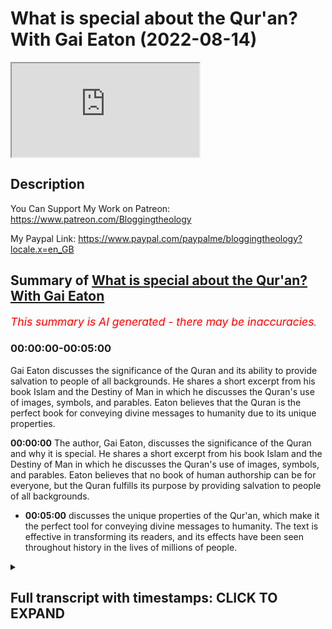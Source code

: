 # What is special about the Qur'an? With Gai Eaton (2022-08-14)

<iframe loading='lazy' allow='autoplay' src='https://www.youtube.com/embed/Osc1p4wW-v8'></iframe>

## Description

You Can Support My Work on Patreon:
<https://www.patreon.com/Bloggingtheology>

My Paypal Link:
<https://www.paypal.com/paypalme/bloggingtheology?locale.x=en_GB>

## Summary of [What is special about the Qur'an? With Gai Eaton](https://www.youtube.com/watch?v=Osc1p4wW-v8)

*<span style="color:red; font-size:125%">This summary is AI generated - there may be inaccuracies</span>. [](/)*

### <a onclick="modifyYTiframeseektime('0')">00:00:00-00:05:00</a>

Gai Eaton discusses the significance of the Quran and its ability to provide salvation to people of all backgrounds. He shares a short excerpt from his book Islam and the Destiny of Man in which he discusses the Quran's use of images, symbols, and parables. Eaton believes that the Quran is the perfect book for conveying divine messages to humanity due to its unique properties.

**<a onclick="modifyYTiframeseektime('0')">00:00:00</a>** The author, Gai Eaton, discusses the significance of the Quran and why it is special. He shares a short excerpt from his book Islam and the Destiny of Man in which he discusses the Quran's use of images, symbols, and parables. Eaton believes that no book of human authorship can be for everyone, but the Quran fulfills its purpose by providing salvation to people of all backgrounds.

* **<a onclick="modifyYTiframeseektime('300')">00:05:00</a>** discusses the unique properties of the Qur'an, which make it the perfect tool for conveying divine messages to humanity. The text is effective in transforming its readers, and its effects have been seen throughout history in the lives of millions of people.

<details><summary><h2>Full transcript with timestamps: CLICK TO EXPAND</h2></summary>

<a onclick="modifyYTiframeseektime('3')">0:00:03</a> In this video I just wanted to share with you
some words of someone who has been called the
<a onclick="modifyYTiframeseektime('8')">0:00:08</a> grandfather of British Islam his name is Gai Eaton
and he sadly passed away just a few years ago he
<a onclick="modifyYTiframeseektime('17')">0:00:17</a> was a Muslim for over 50 years at the time of
his death and he had a very distinguished career
<a onclick="modifyYTiframeseektime('22')">0:00:22</a> he was a British diplomat he was a consultant
at regent's park mosque here in London
<a onclick="modifyYTiframeseektime('28')">0:00:28</a> and he was above all for me and a superb writer
of the English language and he wrote some
<a onclick="modifyYTiframeseektime('35')">0:00:35</a> celebrated works which have had a profound effect
<a onclick="modifyYTiframeseektime('38')">0:00:38</a> on countless people particularly uh
English-speaking people who are not
<a onclick="modifyYTiframeseektime('42')">0:00:42</a> Muslims and has led many of them to embrace
Islam and perhaps his crowning work is this
<a onclick="modifyYTiframeseektime('50')">0:00:50</a> book called Islam and the destiny of man it
was one of the first books I ever read actually
<a onclick="modifyYTiframeseektime('56')">0:00:56</a> before I became a Muslim and it had a profound
impact on me and I do highly recommend it still.  
<a onclick="modifyYTiframeseektime('71')">0:01:11</a> I just want to read to you a short extract from
this book where he discusses the significance
<a onclick="modifyYTiframeseektime('77')">0:01:17</a> of the Quran why is it such a special book
and he gives his interpretation his views
<a onclick="modifyYTiframeseektime('83')">0:01:23</a> on this and I think what he has to say is very
very interesting so I want just to share with you
<a onclick="modifyYTiframeseektime('88')">0:01:28</a> some words from his book and he begins this
particular section on page 90 with some words
<a onclick="modifyYTiframeseektime('95')">0:01:35</a> in English from the Quran and he says and if all
the trees on earth were pens and the sea with
<a onclick="modifyYTiframeseektime('104')">0:01:44</a> seven seas added were ink yet the words of Allah
could not be exhausted that's the Quran 31 27
<a onclick="modifyYTiframeseektime('114')">0:01:54</a> and he continues for the Quran to contain more
than a thimble full of the message it must rely
<a onclick="modifyYTiframeseektime('122')">0:02:02</a> upon images symbols and parables which are wind
open windows onto a vast landscape of meaning
<a onclick="modifyYTiframeseektime('132')">0:02:12</a> but which are inevitably liable to
misinterpretation the Prophet's wives once
<a onclick="modifyYTiframeseektime('139')">0:02:19</a> asked him which of them would be the first
to die the one with the longest arm he said
<a onclick="modifyYTiframeseektime('146')">0:02:26</a> they set about measuring each other's arms with
great seriousness and not until long afterwards
<a onclick="modifyYTiframeseektime('153')">0:02:33</a> did they understand that he meant the one
who extended her arm furthest in acts of
<a onclick="modifyYTiframeseektime('159')">0:02:39</a> charity there have always been Muslims who like
the prophet's wives have taken figures of speech
<a onclick="modifyYTiframeseektime('167')">0:02:47</a> literally and others who have maintained that the
inner meaning of the text will be revealed to us
<a onclick="modifyYTiframeseektime('173')">0:02:53</a> only on the last day when the secrets of hearts
are exposed together with the secrets of the book
<a onclick="modifyYTiframeseektime('183')">0:03:03</a> others again have regarded the literal meaning
as a veil covering the majesty of the content
<a onclick="modifyYTiframeseektime('189')">0:03:09</a> and protecting it from profane eyes the disputes
which have arisen on this subject lead nowhere
<a onclick="modifyYTiframeseektime('198')">0:03:18</a> and are therefore of no consequence each man
must follow his way according to his nature
<a onclick="modifyYTiframeseektime('207')">0:03:27</a> but in whatever sense it may be understood
superficially or in depth a scripture
<a onclick="modifyYTiframeseektime('214')">0:03:34</a> such as the Quran provides a rope of
salvation for people of every kind
<a onclick="modifyYTiframeseektime('221')">0:03:41</a> the stupid as well as the intelligent and limited
interpretations do not diminish its efficacy
<a onclick="modifyYTiframeseektime('228')">0:03:48</a> provided they satisfy the
needs of particular souls
<a onclick="modifyYTiframeseektime('234')">0:03:54</a> no book of human authorship can be for everyone
but this is precisely the function of a revealed
<a onclick="modifyYTiframeseektime('242')">0:04:02</a> scripture and for this reason it cannot be read
in the way that works of human origin are read
<a onclick="modifyYTiframeseektime('250')">0:04:10</a> the sun and the moon are for everyone the
rain too but their action in relation to
<a onclick="modifyYTiframeseektime('257')">0:04:17</a> each individual is different and ultimately
to some they bring life and to some death
<a onclick="modifyYTiframeseektime('267')">0:04:27</a> it could be said that the quran
is like these natural phenomena
<a onclick="modifyYTiframeseektime('272')">0:04:32</a> but it would be more exact to say that they are
like the Quran they have one and the same author
<a onclick="modifyYTiframeseektime('279')">0:04:39</a> and are as it were illustrations
inserted between the pages of the book.  
<a onclick="modifyYTiframeseektime('287')">0:04:47</a> It is an article of faith in Islam
that the Quran is inimitable try as he
<a onclick="modifyYTiframeseektime('294')">0:04:54</a> may no man can write a paragraph which is
comparable with a verse of the revealed
<a onclick="modifyYTiframeseektime('300')">0:05:00</a> book this has little to do with the literary merit
of the text in fact a perfect work of literature
<a onclick="modifyYTiframeseektime('310')">0:05:10</a> could never be sacred precisely on account of
the adequacy of its language to its content
<a onclick="modifyYTiframeseektime('318')">0:05:18</a> no conjunction of words however excellent
could ever be adequate to a revealed content
<a onclick="modifyYTiframeseektime('326')">0:05:26</a> it is the efficacy of the words they're
transforming and saving power that is inevitable
<a onclick="modifyYTiframeseektime('335')">0:05:35</a> since no human being can provide others with
a rope of salvation made from strands of his
<a onclick="modifyYTiframeseektime('343')">0:05:43</a> own person and his own thoughts the quran set on
a shelf with other books has a function entirely
<a onclick="modifyYTiframeseektime('352')">0:05:52</a> different to theirs and exists in a different
dimension it moves an illiterate shepherd to tears
<a onclick="modifyYTiframeseektime('361')">0:06:01</a> when recited to him and it has shaped the lives
of millions of simple people over the course of 14
<a onclick="modifyYTiframeseektime('370')">0:06:10</a> centuries it has nourished some of the most
powerful intellects known to the human record
<a onclick="modifyYTiframeseektime('377')">0:06:17</a> it has stopped sophisticates in their tracks
and made saints of them and it has been the
<a onclick="modifyYTiframeseektime('384')">0:06:24</a> source of the most subtle philosophy and of
an art which expresses its deepest meaning
<a onclick="modifyYTiframeseektime('392')">0:06:32</a> in visual terms it has brought the wandering
tribes of mankind together in communities and
<a onclick="modifyYTiframeseektime('400')">0:06:40</a> civilizations upon which its imprint is is
apparent even to the most casual observer
<a onclick="modifyYTiframeseektime('409')">0:06:49</a> the Muslims regardless of race and national
identity the Muslim is unlike anyone
<a onclick="modifyYTiframeseektime('416')">0:06:56</a> else because he has undergone the impact
of the Quran and has been formed by it  
<a onclick="modifyYTiframeseektime('426')">0:07:06</a> other books are passive the reader
taking the initiative but revelation
<a onclick="modifyYTiframeseektime('432')">0:07:12</a> is an act a command from on high comparable
to a lightning flash which obeys no man's whim
<a onclick="modifyYTiframeseektime('443')">0:07:23</a> as such it acts upon those who are responsive
to it reminding them of their true function as
<a onclick="modifyYTiframeseektime('451')">0:07:31</a> vice regents of god on earth restoring to them the
use of faculties which have become atrophied like
<a onclick="modifyYTiframeseektime('460')">0:07:40</a> unused muscles and showing them not least by the
example of the prophet what they are meant to be
<a onclick="modifyYTiframeseektime('470')">0:07:50</a> to say this is to say that revelation within the
limits of what is possible in our fallen condition
<a onclick="modifyYTiframeseektime('478')">0:07:58</a> restores to us the condition of fitra
it gives back to the intelligence
<a onclick="modifyYTiframeseektime('486')">0:08:06</a> its lost capacity to perceive and to
comprehend supernatural truths gives back
<a onclick="modifyYTiframeseektime('494')">0:08:14</a> to the world its lost capacity to command the
warring factions of the soul and it gives back
<a onclick="modifyYTiframeseektime('503')">0:08:23</a> to sentiment its lost capacity to love God
and to love everything that reminds us of him  
<a onclick="modifyYTiframeseektime('514')">0:08:34</a> very powerful staring words there from
this book by Gai Eaton and the book is
<a onclick="modifyYTiframeseektime('519')">0:08:39</a> like this from beginning to end it's
the most extraordinary tour de force a
<a onclick="modifyYTiframeseektime('523')">0:08:43</a> one of the most beautiful books in the English
language about any religion I would argue
<a onclick="modifyYTiframeseektime('530')">0:08:50</a> there is again Islam and the
destiny of man, until next time.  

</details>
